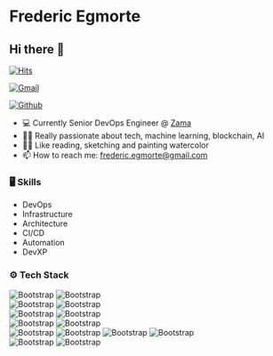 # Frederic Egmorte
## Hi there 👋

[![Hits](https://hits.seeyoufarm.com/api/count/incr/badge.svg?url=https%3A%2F%2Fgithub.com%2Ffegmorte%2Ffegmorte&count_bg=%2379C83D&title_bg=%23555555&icon=&icon_color=%23E7E7E7&title=Profile+Views&edge_flat=false)](https://hits.seeyoufarm.com)



[![Gmail](https://img.shields.io/badge/-Gmail-c14438?style=flat&logo=Gmail&logoColor=white)](mailto:frederic.egmorte@gmail.com)

[![Github](https://img.shields.io/github/followers/fegmorte?label=Follow&style=social)](https://github.com/fegmorte)

- 💻 Currently Senior DevOps Engineer @ [Zama](https://zama.ai)
- 👨‍💻 Really passionate about tech, machine learning, blockchain, AI
- 👨‍🎨 Like reading, sketching and painting watercolor
- 📫 How to reach me: frederic.egmorte@gmail.com


### 🖥 Skills

- DevOps
- Infrastructure
- Architecture
- CI/CD
- Automation
- DevXP
### ⚙️ Tech Stack

![Bootstrap](https://img.shields.io/badge/-AmazonWebServices-05122A?style=plastic&logo=AmazonWebServices&color=6e6f6f) 
![Bootstrap](https://img.shields.io/badge/-GoogleCloud-05122A?style=plastic&logo=GoogleCloud&color=6e6f6f) \
![Bootstrap](https://img.shields.io/badge/-Terraform-05122A?style=plastic&logo=Terraform&color=6e6f6f) 
![Bootstrap](https://img.shields.io/badge/-Pulumi-05122A?style=plastic&logo=Pulumi&color=6e6f6f) \
![Bootstrap](https://img.shields.io/badge/-Docker-05122A?style=plastic&logo=Docker&color=6e6f6f) 
![Bootstrap](https://img.shields.io/badge/-Kubernetes-05122A?style=plastic&logo=Kubernetes&color=6e6f6f) \
![Bootstrap](https://img.shields.io/badge/-Python-05122A?style=plastic&logo=Python&color=6e6f6f) 
![Bootstrap](https://img.shields.io/badge/-Rust-05122A?style=plastic&logo=Rust&color=6e6f6f) \
![Bootstrap](https://img.shields.io/badge/-Gitlab-05122A?style=plastic&logo=Gitlab&color=6e6f6f) 
![Bootstrap](https://img.shields.io/badge/-Github-05122A?style=plastic&logo=Github&color=6e6f6f) 
![Bootstrap](https://img.shields.io/badge/-Github%20Actions-05122A?style=plastic&logo=Github-Actions&color=6e6f6f) 
![Bootstrap](https://img.shields.io/badge/-CircleCI-05122A?style=plastic&logo=CircleCI&color=6e6f6f) \
![Bootstrap](https://img.shields.io/badge/-FastAPI-05122A?style=plastic&logo=FastAPI&color=6e6f6f) 
![Bootstrap](https://img.shields.io/badge/-Django-05122A?style=plastic&logo=Django&color=6e6f6f)

<!--
<div>
  <img width="45%" align="left" src="https://github-readme-stats.vercel.app/api/top-langs?username=fegmorte&show_icons=true&locale=en&layout=compact" alt="fegmorte" />
  <img width="50%"  src="https://github-readme-streak-stats.herokuapp.com/?user=fegmorte&" alt="fegmorte" />
</div>
-->
